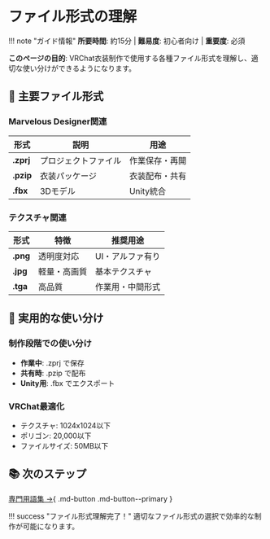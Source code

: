 # ファイル形式の理解

!!! note "ガイド情報"
    **所要時間**: 約15分 | **難易度**: 初心者向け | **重要度**: 必須

**このページの目的**: VRChat衣装制作で使用する各種ファイル形式を理解し、適切な使い分けができるようになります。

## 📁 主要ファイル形式

### Marvelous Designer関連

| 形式 | 説明 | 用途 |
|------|------|------|
| **.zprj** | プロジェクトファイル | 作業保存・再開 |
| **.pzip** | 衣装パッケージ | 衣装配布・共有 |
| **.fbx** | 3Dモデル | Unity統合 |

### テクスチャ関連

| 形式 | 特徴 | 推奨用途 |
|------|------|----------|
| **.png** | 透明度対応 | UI・アルファ有り |
| **.jpg** | 軽量・高画質 | 基本テクスチャ |
| **.tga** | 高品質 | 作業用・中間形式 |

## 🔧 実用的な使い分け

### 制作段階での使い分け
- **作業中**: .zprj で保存
- **共有時**: .pzip で配布
- **Unity用**: .fbx でエクスポート

### VRChat最適化
- テクスチャ: 1024x1024以下
- ポリゴン: 20,000以下
- ファイルサイズ: 50MB以下

## 📚 次のステップ

[専門用語集 →](terminology.md){ .md-button .md-button--primary }

!!! success "ファイル形式理解完了！"
    適切なファイル形式の選択で効率的な制作が可能になります。
